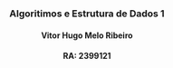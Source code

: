 <h3 align="center"> Algoritimos e Estrutura de Dados 1</h3>

<h4 align="center">Vitor Hugo Melo Ribeiro</h4>
<h4 align="center">RA: 2399121</h4>
